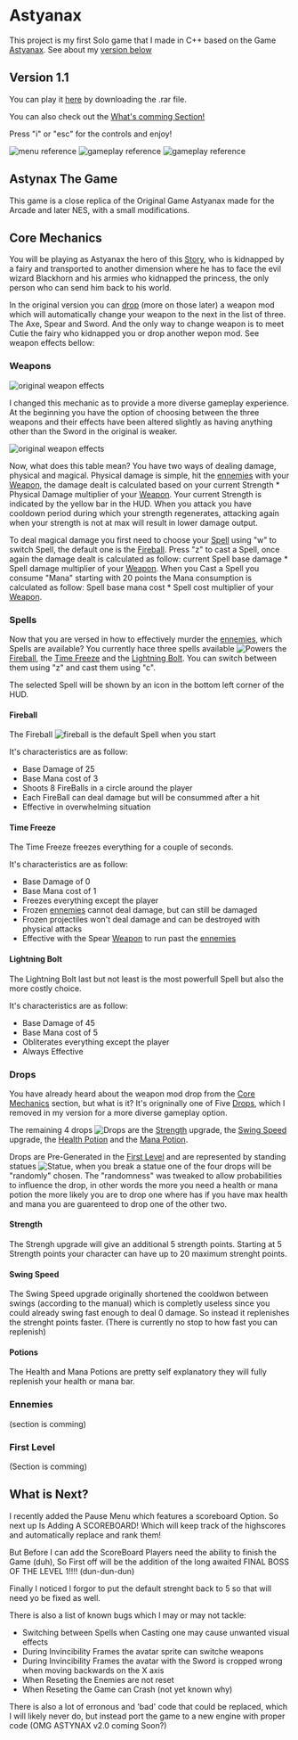 # Astyanax
This project is my first Solo game that I made in C++ based on the Game [Astyanax](https://en.wikipedia.org/wiki/The_Astyanax). See about my [version below](#astynax-the-game)

## Version 1.1
You can play it [here](https://github.com/DijiOfficial/Astyanax/releases/tag/v1.1) by downloading the .rar file.

You can also check out the [What's comming Section!](#what-is-comming)

Press "i" or "esc" for the controls and enjoy!

![menu reference](Resources/menu.png)
![gameplay reference](Resources/gameplay.png)
![gameplay reference](Resources/gameplay2.png)

## Astynax The Game

This game is a close replica of the Original Game Astyanax made for the Arcade and later NES, with a small modifications.

## Core Mechanics

You will be playing as Astyanax the hero of this [Story](https://en.wikipedia.org/wiki/The_Astyanax), who is kidnapped by a fairy and transported to another dimension where he has to face the evil wizard Blackhorn and his armies who kidnapped the princess, the only person who can send him back to his world. 

In the original version you can [drop](#drops) (more on those later) a weapon mod which will automatically change your weapon to the next in the list of three. The Axe, Spear and Sword. And the only way to change weapon is to meet Cutie the fairy who kidnapped you or drop another wepon mod. See weapon effects bellow:

### Weapons
![original weapon effects](Resources/originalEffectivness.png)

I changed this mechanic as to provide a more diverse gameplay experience. At the beginning you have the option of choosing between the three weapons and their effects have been altered slightly as having anything other than the Sword in the original is weaker.

![original weapon effects](Resources/WeaponsEffectiveness.PNG)

Now, what does this table mean? You have two ways of dealing damage, physical and magical. Physical damage is simple, hit the [ennemies](#ennemies) with your [Weapon](#weapons), the damage dealt is calculated based on your current Strength * Physical Damage multiplier of your [Weapon](#weapons). Your current Strength is indicated by the yellow bar in the HUD. When you attack you have cooldown period during which your strength regenerates, attacking again when your strength is not at max will result in lower damage output.

To deal magical damage you first need to choose your [Spell](#spells) using "w" to switch Spell, the default one is the [Fireball](#fireball). Press "z" to cast a Spell, once again the damage dealt is calculated as follow: current Spell base damage * Spell damage multiplier of your [Weapon](#weapons). When you Cast a Spell you consume "Mana" starting with 20 points the Mana consumption is calculated as follow: Spell base mana cost * Spell cost multiplier of your [Weapon](#weapons).

### Spells

Now that you are versed in how to effectively murder the [ennemies](#ennemies), which Spells are available? You currently hace three spells available ![Powers](Resources/Powers.png) the [Fireball](#fireball), the [Time Freeze](#time-freeze) and the [Lightning Bolt](#lightning-bolt). You can switch between them using "z" and cast them using "c".

The selected Spell will be shown by an icon in the bottom left corner of the HUD.

#### Fireball

The Fireball ![fireball](Resources/fireball.png) is the default Spell when you start 

It's characteristics are as follow:
 - Base Damage of 25
 - Base Mana cost of 3
 - Shoots 8 FireBalls in a circle around the player
 - Each FireBall can deal damage but will be consummed after a hit
 - Effective in overwhelming situation

#### Time Freeze

The Time Freeze freezes everything for a couple of seconds.

It's characteristics are as follow:
 - Base Damage of 0
 - Base Mana cost of 1
 - Freezes everything except the player
 - Frozen [ennemies](#ennemies) cannot deal damage, but can still be damaged
 - Frozen projectiles won't deal damage and can be destroyed with physical attacks
 - Effective with the Spear [Weapon](#weapons) to run past the [ennemies](#ennemies)

#### Lightning Bolt

The Lightning Bolt last but not least is the most powerfull Spell but also the more costly choice.

It's characteristics are as follow:
 - Base Damage of 45
 - Base Mana cost of 5
 - Obliterates everything except the player
 - Always Effective

### Drops

You have already heard about the weapon mod drop from the [Core Mechanics](#core-mechanics) section, but what is it? It's origninally one of Five [Drops](#drops), which I removed in my version for a more diverse gameplay option.

The remaining 4 drops ![Drops](Resources/PickUpsFinal.png) are the [Strength](#strength) upgrade, the [Swing Speed](#swing-speed) upgrade, the [Health Potion](#potions) and the [Mana Potion](#potions). 

Drops are Pre-Generated in the [First Level](#first-level) and are represented by standing statues ![Statue](Resources/statue.png), when you break a statue one of the four drops will be "randomly" chosen. The "randomness" was tweaked to allow probabilities to influence the drop, in other words the more you need a health or mana potion the more likely you are to drop one where has if you have max health and mana you are guarenteed to drop one of the other two.

#### Strength

The Strengh upgrade will give an additional 5 strength points. Starting at 5 Strength points your character can have up to 20 maximum strenght points.

#### Swing Speed

The Swing Speed upgrade originally shortened the cooldwon between swings (according to the manual) which is completly useless since you could already swing fast enough to deal 0 damage. So instead it replenishes the strenght points faster. (There is currently no stop to how fast you can replenish)

#### Potions

The Health and Mana Potions are pretty self explanatory they will fully replenish your health or mana bar. 

### Ennemies

(section is comming)

### First Level

(Section is comming)

## What is Next?

I recently added the Pause Menu which features a scoreboard Option. So next up Is Adding A SCOREBOARD! Which will keep track of the highscores and automatically replace and rank them!

But Before I can add the ScoreBoard Players need the ability to finish the Game (duh), So First off will be the addition of the long awaited FINAL BOSS OF THE LEVEL 1!!!! (dun-dun-dun)

Finally I noticed I forgor to put the default strenght back to 5 so that will need yo be fixed as well.

There is also a list of known bugs which I may or may not tackle:
- Switching between Spells when Casting one may cause unwanted visual effects
- During Invincibility Frames the avatar sprite can switche weapons
- During Invincibility Frames the avatar with the Sword is cropped wrong when moving backwards on the X axis
- When Reseting the Enemies are not reset
- When Reseting the Game can Crash (not yet known why)

There is also a lot of erronous and 'bad' code that could be replaced, which I will likely never do, but instead port the game to a new engine with proper code (OMG ASTYNAX v2.0 coming Soon?)
